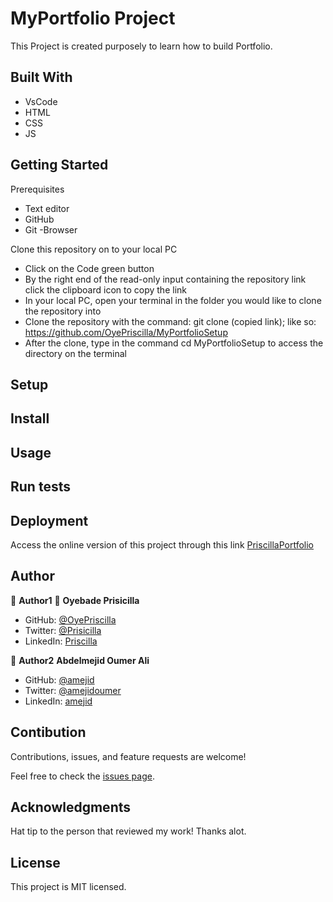 # MyPortfolio Project
This Project is created purposely to learn how to build Portfolio.

## Built With
* VsCode
* HTML
* CSS
* JS

## Getting Started

Prerequisites
* Text editor
* GitHub
* Git -Browser

Clone this repository on to your local PC

* Click on the Code green button
* By the right end of the read-only input containing the repository link click the clipboard icon to copy the link
* In your local PC, open your terminal in the folder you would like to clone the repository into
* Clone the repository with the command: git clone (copied link); like so: https://github.com/OyePriscilla/MyPortfolioSetup
* After the clone, type in the command cd MyPortfolioSetup to access the directory on the terminal

## Setup

## Install

## Usage

## Run tests

## Deployment
Access the online version of this project through this link [PriscillaPortfolio](https://oyepriscilla.github.io/MyPortfolioSetup)

## Author
👤 **Author1**
👤 **Oyebade Prisicilla**

- GitHub: [@OyePriscilla](https://github.com/OyePriscilla)
- Twitter: [@Prisicilla](https://twitter.com/Prisicilla)
- LinkedIn: [Priscilla](https://linkedin.com/in/Priscilla)

👤 **Author2**
 **Abdelmejid Oumer Ali**
 
- GitHub: [@amejid](https://github.com/amejid)
- Twitter: [@amejidoumer](https://twitter.com/amejidoumer)
- LinkedIn: [amejid](https://linkedin.com/in/amejid)

## Contibution
Contributions, issues, and feature requests are welcome!

Feel free to check the [issues page](../../issues/).

## Acknowledgments
Hat tip to the person that reviewed my work! Thanks alot.

## License
This project is MIT licensed.
